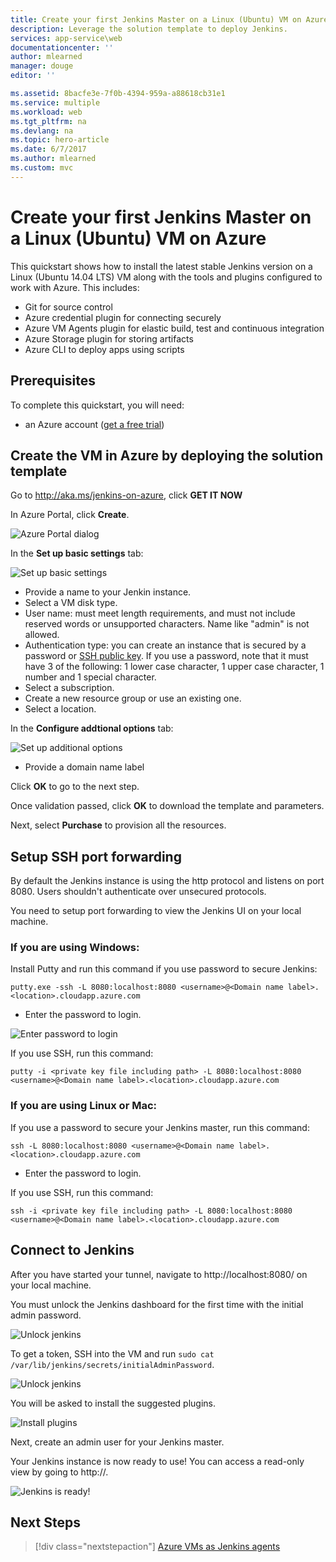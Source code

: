```yaml
---
title: Create your first Jenkins Master on a Linux (Ubuntu) VM on Azure
description: Leverage the solution template to deploy Jenkins.
services: app-service\web
documentationcenter: ''
author: mlearned
manager: douge
editor: ''

ms.assetid: 8bacfe3e-7f0b-4394-959a-a88618cb31e1
ms.service: multiple
ms.workload: web
ms.tgt_pltfrm: na
ms.devlang: na
ms.topic: hero-article
ms.date: 6/7/2017
ms.author: mlearned
ms.custom: mvc
---
```

# Create your first Jenkins Master on a Linux (Ubuntu) VM on Azure

This quickstart shows how to install the latest stable Jenkins version on a Linux (Ubuntu 14.04 LTS) VM along with the tools and plugins configured to work with Azure. This includes:
* Git for source control
* Azure credential plugin for connecting securely
* Azure VM Agents plugin for elastic build, test and continuous integration
* Azure Storage plugin for storing artifacts
* Azure CLI to deploy apps using scripts

## Prerequisites

To complete this quickstart, you will need:

* an Azure account ([get a free trial](https://azure.microsoft.com/pricing/free-trial/))

## Create the VM in Azure by deploying the solution template

Go to http://aka.ms/jenkins-on-azure, click **GET IT NOW**  

In Azure Portal, click **Create**.
   
![Azure Portal dialog](./media/install-jenkins-solution-template/ap-create.png)

In the **Set up basic settings** tab:

![Set up basic settings](./media/install-jenkins-solution-template/ap-basic.png)

* Provide a name to your Jenkin instance.
* Select a VM disk type.
* User name: must meet length requirements, and must not include reserved words or unsupported characters. Name like "admin" is not allowed.
* Authentication type: you can create an instance that is secured by a password or [SSH public key](https://docs.microsoft.com/en-us/azure/virtual-machines/linux/ssh-from-windows). If you use a password, note that it must have 3 of the following: 1 lower case character, 1 upper case character, 1 number and 1 special character.
* Select a subscription.
* Create a new resource group or use an existing one.
* Select a location.

In the **Configure addtional options** tab:

![Set up additional options](./media/install-jenkins-solution-template/ap-addtional.png)

* Provide a domain name label

Click **OK** to go to the next step. 

Once validation passed, click **OK** to download the template and parameters. 

Next, select **Purchase** to provision all the resources.

## Setup SSH port forwarding

By default the Jenkins instance is using the http protocol and listens on port 8080. Users shouldn't authenticate over unsecured protocols.
	
You need to setup port forwarding to view the Jenkins UI on your local machine.

### If you are using Windows:

Install Putty and run this command if you use password to secure Jenkins:
```
putty.exe -ssh -L 8080:localhost:8080 <username>@<Domain name label>.<location>.cloudapp.azure.com
```
* Enter the password to login.

![Enter password to login](./media/install-jenkins-solution-template/jenkins-pwd.png)

If you use SSH, run this command:
```
putty -i <private key file including path> -L 8080:localhost:8080 <username>@<Domain name label>.<location>.cloudapp.azure.com
```

### If you are using Linux or Mac:

If you use a password to secure your Jenkins master, run this command:
```
ssh -L 8080:localhost:8080 <username>@<Domain name label>.<location>.cloudapp.azure.com
```
* Enter the password to login.

If you use SSH, run this command:
```
ssh -i <private key file including path> -L 8080:localhost:8080 <username>@<Domain name label>.<location>.cloudapp.azure.com
```

## Connect to Jenkins
After you have started your tunnel, navigate to http://localhost:8080/ on your local machine.

You must unlock the Jenkins dashboard for the first time with the initial admin password.

![Unlock jenkins](./media/install-jenkins-solution-template/jenkins-unlock.png)

To get a token, SSH into the VM and run `sudo cat /var/lib/jenkins/secrets/initialAdminPassword`.

![Unlock jenkins](./media/install-jenkins-solution-template/jenkins-ssh.png)

You will be asked to install the suggested plugins.

![Install plugins](./media/install-jenkins-solution-template/jenkins-plugins.png)

Next, create an admin user for your Jenkins master.

Your Jenkins instance is now ready to use! You can access a read-only view by going to http://<Public DNS name of instance you just created>.

![Jenkins is ready!](./media/install-jenkins-solution-template/jenkins-welcome.png)

## Next Steps

> [!div class="nextstepaction"]
> [Azure VMs as Jenkins agents](jenkins-azure-vm-agents.md)
